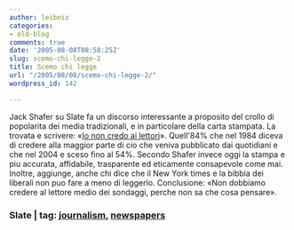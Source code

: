 ```yaml
---
author: leibniz
categories:
- old-blog
comments: true
date: '2005-08-08T08:58:25Z'
slug: scemo-chi-legge-2
title: Scemo chi legge
url: "/2005/08/08/scemo-chi-legge-2/"
wordpress_id: 142

---
```

Jack Shafer su Slate fa un discorso interessante a proposito del crollo
di popolarita dei media tradizionali, e in particolare della carta
stampata. La trovata e scrivere: «[Io non credo ai lettori](http://slate.msn.com/id/2124083/)».
Quell'84% che nel 1984 diceva di credere alla maggior parte di cio che
veniva pubblicato dai quotidiani e che nel 2004 e sceso fino al
54%.  Secondo Shafer invece oggi la stampa e piu accurata,
affidabile, trasparente ed eticamente consapevole come mai. Inoltre,
aggiunge, anche chi dice che il New York times e la bibbia dei liberali
non puo fare a meno di leggerlo. Conclusione: «Non dobbiamo credere al
lettore medio dei sondaggi, perche non sa che cosa pensare».  



### Slate | tag: [journalism](http://www.technorati.com/tags/journalism), [newspapers](http://www.technorati.com/tags/newspapers)
